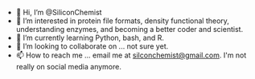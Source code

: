 - 👋 Hi, I’m @SiliconChemist
- 👀 I’m interested in protein file formats, density functional theory, understanding enzymes, and becoming a better coder and scientist.
- 🌱 I’m currently learning Python, bash, and R.
- 💞️ I’m looking to collaborate on ... not sure yet.
- 📫 How to reach me ... email me at silconchemist@gmail.com. I'm not really on social media anymore.

<!---
SiliconChemist/SiliconChemist is a ✨ special ✨ repository because its `README.md` (this file) appears on your GitHub profile.
You can click the Preview link to take a look at your changes.
--->
